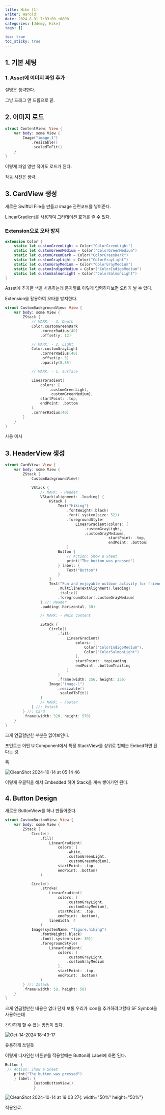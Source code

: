 ```yaml
---
title: Hike (1)
writer: Harold
date: 2024-8-01 7:33:00 +0800
categories: [Udemy, Hike]
tags: []

toc: true
toc_sticky: true
---
```


## 1. 기본 세팅

### 1. Asset에 이미지 파일 추가

설명은 생략한다.

그냥 드래그 앤 드롭으로 끝.

## 2. 이미지 로드

```swift
struct ContentView: View {
    var body: some View {
        Image("image-1")
            .resizable()
            .scaledToFit()
    }
}
```

이렇게 파일 명만 적어도 로드가 된다.

작동 사진은 생략.

## 3. CardView 생성

새로운 SwiftUI File을 만들고 image 관련코드를 넣어준다.

LinearGradient를 사용하여 그라데이션 효과를 줄 수 있다.

### Extension으로 오타 방지

```swift
extension Color {
    static let customGreenLight = Color("ColorGreenLight")
    static let customGreenMedium = Color("ColorGreenMedium")
    static let customGreenDark = Color("ColorGreenDark")
    static let customGrayLight = Color("ColorGrayLight")
    static let customGrayMedium = Color("ColorGrayMedium")
    static let customIndigoMedium = Color("ColorIndigoMedium")
    static let customSalmonLight = Color("ColorSalmonLight")
}
```

Asset에 추가한 색을 사용하는데 문자열로 이렇게 입력하다보면 오타가 날 수 있다.

Extension을 활용하여 오타를 방지한다.

```swift
struct CustomBackgroundView: View {
    var body: some View {
        ZStack {
            // MARK: - 3. Depth
            Color.customGreenDark
                .cornerRadius(40)
                .offset(y: 12)

            // MARK: - 2. Light
            Color.customGrayLight
                .cornerRadius(40)
                .offset(y: 3)
                .opacity(0.85)

            // MARK: - 1. Surface

            LinearGradient(
                colors: [
                    .customGreenLight,
                    .customGreenMedium],
                startPoint: .top,
                endPoint: .bottom
            )
            .cornerRadius(40)
        }
    }
}
```

사용 예시

## 3. HeaderView 생성

```swift
struct CardView: View {
    var body: some View {
        ZStack {
            CustomBackgroundView()

            VStack {
                // MARK: - Header
                VStack(alignment: .leading) {
                    HStack {
                        Text("Hiking")
                            .fontWeight(.black)
                            .font(.system(size: 52))
                            .foregroundStyle(
                                LinearGradient(colors: [
                                    .customGrayLight,
                                    .customGrayMedium],
                                               startPoint: .top,
                                               endPoint: .bottom)
                            )
                        Button {
                            // Action: Show a Sheet
                            print("The button was pressed")
                        } label: {
                            Text("Button")
                        }
                    }
                    Text("Fun and enjoyable outdoor activity for friends and families")
                        .multilineTextAlignment(.leading)
                        .italic()
                        .foregroundColor(.customGrayMedium)
                } //: Header
                .padding(.horizontal, 30)

                // MARK: - Main content

                ZStack {
                    Circle()
                        .fill(
                            LinearGradient(
                                colors: [
                                    Color("ColorIndigoMedium"),
                                    Color("ColorSalmonLight")
                                ],
                                startPoint: .topLeading,
                                endPoint: .bottomTrailing
                            )
                        )
                        .frame(width: 256, height: 256)
                    Image("image-1")
                        .resizable()
                        .scaledToFit()
                }
                // MARK: - Footer
            } //: Vstack
        } //: Card
        .frame(width: 320, height: 570)
    }
}
```

크게 언급할만한 부분은 없어보인다.

포인트는 어떤 UIComponent에서 특정 StackView를 상위로 할때는 Embed하면 된다는 것.

즉

![CleanShot 2024-10-14 at 05 14 46](https://github.com/user-attachments/assets/cdfa7103-6716-470a-abf3-330dc5465c68)

이렇게 우클릭을 해서 Embedded 하여 Stack을 계속 쌓아가면 된다.

## 4. Button Design

새로운 ButtonView를 하나 만들어준다.

```swift
struct CustomButtonView: View {
    var body: some View {
        ZStack {
            Circle()
                .fill(
                    LinearGradient(
                        colors: [
                            .white,
                            .customGreenLight,
                            .customGreenMedium],
                        startPoint: .top,
                        endPoint: .bottom)
                )

            Circle()
                .stroke(
                    LinearGradient(
                        colors: [
                            .customGrayLight,
                            .customGrayMedium],
                        startPoint: .top,
                        endPoint: .bottom),
                    lineWidth: 4
                )
            Image(systemName: "figure.hiking")
                .fontWeight(.black)
                .font(.system(size: 30))
                .foregroundStyle(
                    LinearGradient(
                        colors: [
                            .customGrayLight,
                            .customGrayMedium
                        ],
                        startPoint: .top,
                        endPoint: .bottom)
                )
        } //: Zstack
        .frame(width: 58, height: 58)
    }
}
```

크게 언급할만한 내용은 없다 단지 보통 우리가 icon을 추가하려고할때 SF Symbol을 사용하는데

간단하게 할 수 있는 방법이 있다.

![Oct-14-2024 18-43-17](https://github.com/user-attachments/assets/ad82ce17-efc5-45e2-b044-df8723cb05b2)

유용하게 쓰일듯

이렇게 디자인한 버튼뷰를 적용할때는 Button의 Label에 하면 된다.

```swift
Button {
 // Action: Show a Sheet
    print("The button was pressed")
    } label: {
             CustomButtonView()  
             }
```

![CleanShot 2024-10-14 at 19 03 27](https://github.com/user-attachments/assets/6798e528-e989-45f3-a4e1-ebe7ca604941){: width="50%" height="50%"} 

적용완료.